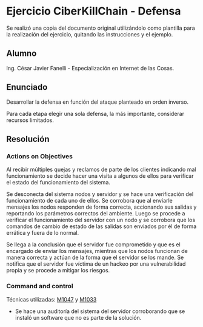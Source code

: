 # Ejercicio CiberKillChain - Defensa

Se realizó una copia del documento original utilizándolo como plantilla para la realización del ejercicio, quitando las instrucciones y el ejemplo.

## Alumno

Ing. César Javier Fanelli - Especialización en Internet de las Cosas.

## Enunciado

Desarrollar la defensa en función del ataque planteado en orden inverso.

Para cada etapa elegir una sola defensa, la más importante, considerar recursos limitados.

## Resolución

### Actions on Objectives

Al recibir múltiples quejas y reclamos de parte de los clientes indicando mal funcionamiento se decide hacer una visita a algunos de ellos para verificar el estado del funcionamiento del sistema.

Se desconecta del sistema nodos y servidor y se hace una verificación del funcionamiento de cada uno de ellos. Se corrobora que al enviarle mensajes los nodos responden de forma correcta, accionando sus salidas y reportando los parámetros correctos del ambiente. Luego se procede a verificar el funcionamiento del servidor con un nodo y se corrobora que los comandos de cambio de estado de las salidas son enviados por él de forma errática y fuera de lo normal.

Se llega a la conclusión que el servidor fue comprometido y que es el encargado de enviar los mensajes, mientras que los nodos funcionan de manera correcta y actúan de la forma que el servidor se los mande. Se notifica que el servidor fue víctima de un hackeo por una vulnerabilidad propia y se procede a mitigar los riesgos.

### Command and control

Técnicas utilizadas: [M1047](https://attack.mitre.org/mitigations/M1047/) y [M1033](https://attack.mitre.org/mitigations/M1033/)

   - Se hace una auditoría del sistema del servidor corroborando que se instaló un software que no es parte de la solución.